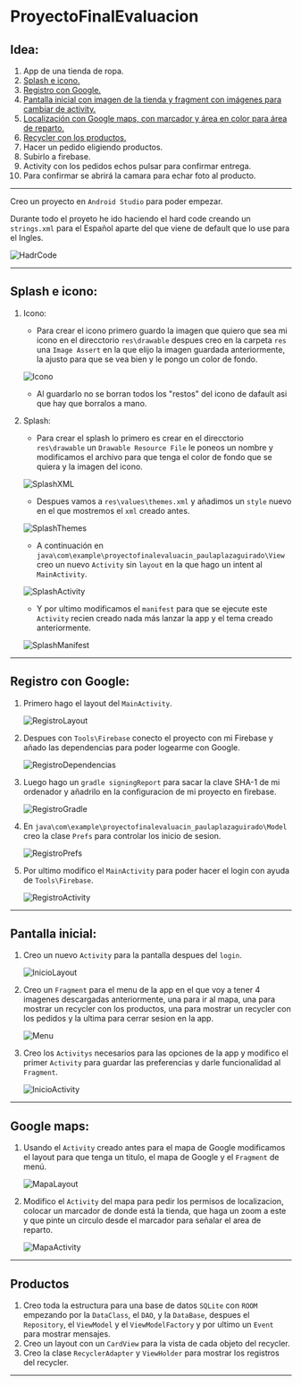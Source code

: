 # ProyectoFinalEvaluacion
Idea:
  -
1. App de una tienda de ropa.
2. [Splash e icono.](https://github.com/Paupg02/ProyectoFinalEvaluacion/edit/main/README.md#splash-e-icono)
3. [Registro con Google.](https://github.com/Paupg02/ProyectoFinalEvaluacion/edit/main/README.md#registro-con-google)
4. [Pantalla inicial con imagen de la tienda y fragment con imágenes para cambiar de activity.](https://github.com/Paupg02/ProyectoFinalEvaluacion/edit/main/README.md#pantalla-inicial)
5. [Localización con Google maps, con marcador y área en color para área de reparto.](https://github.com/Paupg02/ProyectoFinalEvaluacion/edit/main/README.md#google-maps)
6. [Recycler con los productos.](https://github.com/Paupg02/ProyectoFinalEvaluacion/edit/main/README.md#productos)
7. Hacer un pedido eligiendo productos.
8. Subirlo a firebase.
9. Activity con los pedidos echos pulsar para confirmar entrega.
10. Para confirmar se abrirá la camara para echar foto al producto. 

***
Creo un proyecto en `Android Studio` para poder empezar.

Durante todo el proyeto he ido haciendo el hard code creando un `strings.xml` para el Español aparte del que viene de default que lo use para el Ingles.

![HadrCode](https://github.com/Paupg02/ProyectoFinalEvaluacion/blob/main/imagenes/HadrCode.png)
***
Splash e icono:
 -
 1. Icono: 
    - Para crear el icono primero guardo la imagen que quiero que sea mi icono en el direcctorio `res\drawable` despues creo en la carpeta `res` una `Image Assert` en la que elijo la imagen guardada anteriormente, la ajusto para que se vea bien y le pongo un color de fondo.
     
    ![Icono](https://github.com/Paupg02/ProyectoFinalEvaluacion/blob/main/imagenes/icono.png)

    - Al guardarlo no se borran todos los "restos" del icono de dafault asi que hay que borralos a mano.

 2. Splash:
    - Para crear el splash lo primero es crear en el direcctorio `res\drawable` un `Drawable Resource File` le poneos un nombre y modificamos el archivo para que tenga el color de fondo que se quiera y la imagen del icono.

    ![SplashXML](https://github.com/Paupg02/ProyectoFinalEvaluacion/blob/main/imagenes/SplashXML.png)
    
    - Despues vamos a `res\values\themes.xml` y añadimos un `style` nuevo en el que mostremos el `xml` creado antes.

    ![SplashThemes](https://github.com/Paupg02/ProyectoFinalEvaluacion/blob/main/imagenes/SplashThemes.png)

    -  A continuación en `java\com\example\proyectofinalevaluacin_paulaplazaguirado\View` creo un nuevo `Activity` sin `layout` en la que hago un intent al `MainActivity`.

    ![SplashActivity](https://github.com/Paupg02/ProyectoFinalEvaluacion/blob/main/imagenes/SplashActivity.png)

    -  Y por ultimo modificamos el `manifest` para que se ejecute este `Activity` recien creado nada más lanzar la app y el tema creado anteriormente.

    ![SplashManifest](https://github.com/Paupg02/ProyectoFinalEvaluacion/blob/main/imagenes/SplashManifest.png)
 
*** 
Registro con Google:
 -
  1. Primero hago el layout del `MainActivity`.
  
        ![RegistroLayout](https://github.com/Paupg02/ProyectoFinalEvaluacion/blob/main/imagenes/RegistroLayout.png)

  2. Despues con `Tools\Firebase` conecto el proyecto con mi Firebase y añado las dependencias para poder logearme con Google.

        ![RegistroDependencias](https://github.com/Paupg02/ProyectoFinalEvaluacion/blob/main/imagenes/RegistroDependencias.png)

  3. Luego hago un `gradle signingReport` para sacar la clave SHA-1 de mi ordenador y añadrilo en la configuracion de mi proyecto en firebase.

        ![RegistroGradle](https://github.com/Paupg02/ProyectoFinalEvaluacion/blob/main/imagenes/RegistroGradle.png)

  4. En `java\com\example\proyectofinalevaluacin_paulaplazaguirado\Model` creo la clase `Prefs` para controlar los inicio de sesion.

        ![RegistroPrefs](https://github.com/Paupg02/ProyectoFinalEvaluacion/blob/main/imagenes/RegistroPrefs.png)

  5. Por ultimo modifico el `MainActivity` para poder hacer el login con ayuda de `Tools\Firebase`.

        ![RegistroActivity](https://github.com/Paupg02/ProyectoFinalEvaluacion/blob/main/imagenes/RegistroActivity.png)

***
Pantalla inicial:
  -
1. Creo un nuevo `Activity` para la pantalla despues del `login`.

    ![InicioLayout](https://github.com/Paupg02/ProyectoFinalEvaluacion/blob/main/imagenes/InicioLayout.png)

2. Creo un `Fragment` para el menu de la app en el que voy a tener 4 imagenes descargadas anteriormente, una para ir al mapa, una para mostrar un recycler con los productos, una para mostrar un recycler con los pedidos y la ultima para cerrar sesion en la app.

    ![Menu](https://github.com/Paupg02/ProyectoFinalEvaluacion/blob/main/imagenes/Menu.png)

3. Creo los `Activitys` necesarios para las opciones de la app y modifico el primer `Activity` para guardar las preferencias y darle funcionalidad al `Fragment`.

    ![InicioActivity](https://github.com/Paupg02/ProyectoFinalEvaluacion/blob/main/imagenes/InicioActivity.png)

***
Google maps:
  -
  1. Usando el `Activity` creado antes para el mapa de Google modificamos el layout para que tenga un titulo, el mapa de Google y el `Fragment` de menú.
  
        ![MapaLayout](https://github.com/Paupg02/ProyectoFinalEvaluacion/blob/main/imagenes/MapaLayout.png)

  2. Modifico el `Activity` del mapa para pedir los permisos de localizacion, colocar un marcador de donde está la tienda, que haga un zoom a este y que pinte un circulo desde el marcador para señalar el area de reparto.
  
        ![MapaActivity](https://github.com/Paupg02/ProyectoFinalEvaluacion/blob/main/imagenes/MapaActivity.png)
***
Productos 
-
1. Creo toda la estructura para una base de datos `SQLite` con `ROOM` empezando por la `DataClass`, el `DAO`, y la `DataBase`, despues el `Repository`, el `ViewModel` y el `ViewModelFactory` y por ultimo un `Event` para mostrar mensajes.
2. Creo un layout  con un `CardView` para la vista de cada objeto del recycler.
3. Creo la clase `RecyclerAdapter` y `ViewHolder` para mostrar los registros del recycler.

***
